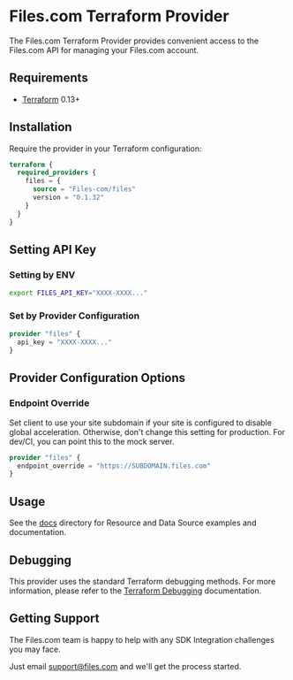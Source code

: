 # Files.com Terraform Provider

The Files.com Terraform Provider provides convenient access to the Files.com API for managing your Files.com account.

## Requirements

- [Terraform](https://www.terraform.io/downloads.html) 0.13+

## Installation

Require the provider in your Terraform configuration:

```terraform
terraform {
  required_providers {
    files = {
      source = "Files-com/files"
      version = "0.1.32"
    }
  }
}
```

## Setting API Key

### Setting by ENV

```sh
export FILES_API_KEY="XXXX-XXXX..."
```

### Set by Provider Configuration

```terraform
provider "files" {
  api_key = "XXXX-XXXX..."
}
```

## Provider Configuration Options

### Endpoint Override

Set client to use your site subdomain if your site is configured to disable global acceleration.
Otherwise, don't change this setting for production. For dev/CI, you can point this to the mock server.

```terraform
provider "files" {
  endpoint_override = "https://SUBDOMAIN.files.com"
}
```

## Usage

See the [docs](./docs) directory for Resource and Data Source examples and documentation.

## Debugging

This provider uses the standard Terraform debugging methods. For more information, please refer to the [Terraform Debugging](https://www.terraform.io/docs/internals/debugging.html) documentation.

## Getting Support

The Files.com team is happy to help with any SDK Integration challenges you may face.

Just email <support@files.com> and we'll get the process started.

